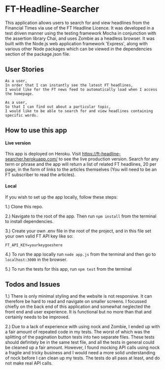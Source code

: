 # FT-Headline-Searcher
This application allows users to search for and view headlines from the Financial Times via use of the FT Headline Licence. It was developed in a test driven manner using the testing framework Mocha in conjunction with the assertion library Chai, and uses Zombie as a headless browser. It was built with the Node.js web application framework 'Express', along with various other Node packages which can be viewed in the dependencies section of the package.json file.

## User Stories
```
As a user,
In order that I can instantly see the latest FT headlines,
I would like for the FT news feed to automatically load when I access the homepage.
```
```
As a user,
So that I can find out about a particular topic,
I would like to be able to search for and view headlines containing specific words.
```
## How to use this app
#### Live version
This app is deployed on Heroku. Visit https://ft-headline-searcher.herokuapp.com/ to see the live production version. Search for any term or phrase and the app will return a list of related FT headlines, 20 per page, in the form of links to the articles themselves (You will need to be an FT subscriber to read the articles).
#### Local
If you wish to set up the app locally, follow these steps:

1.) Clone this repo.

2.) Navigate to the root of the app. Then run `npm install` from the terminal to install dependencies.

3.) Create your own .env file in the root of the project, and in this file set your own valid FT API key like so:
```
FT_API_KEY=yourkeygoeshere
```
4.) To run the app locally run `node app.js` from the terminal and then go to `localhost:3000` in the browser.

5.) To run the tests for this app, run `npm test` from the terminal

## Todos and Issues
1.) There is only minimal styling and the website is not responsive. It can therefore be hard to read and navigate on smaller screens. I focussed chiefly on the back end of this application and somewhat neglected the front end and user experience. It is functional but no more than that and certainly needs to be improved.

2.) Due to a lack of experience with using nock and Zombie, I ended up with a fair amount of repeated code in my tests. The worst of which was the splitting of the pagination button tests into two separate files. These tests should definitely be in the same test file, and all the tests in general could be cleaned up a fair amount. However, I found mocking API calls using nock a fragile and tricky business and I would need a more solid understanding of nock before I can clean up my tests. The tests do all pass at least, and do not make real API calls. 
